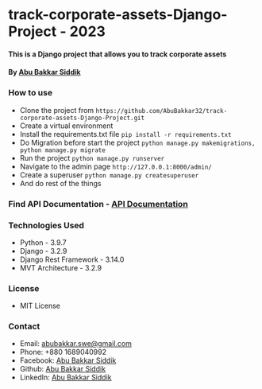 # track-corporate-assets-Django-Project - 2023
#### This is a Django project that allows you to track corporate assets
#### By **[Abu Bakkar Siddik](https://github.com/AbuBakkar32/track-corporate-assets-Django-Project.git/)**

### How to use
* Clone the project from
```https://github.com/AbuBakkar32/track-corporate-assets-Django-Project.git ```
* Create a virtual environment
* Install the requirements.txt file 
``` pip install -r requirements.txt ```
* Do Migration before start the project
```python manage.py makemigrations,  python manage.py migrate ```
* Run the project ```python manage.py runserver```
* Navigate to the admin page ```http://127.0.0.1:8000/admin/```
* Create a superuser ```python manage.py createsuperuser```
* And do rest of the things

### Find API Documentation - [API Documentation](https://github.com/AbuBakkar32/track-corporate-assets-Django-Project/blob/main/testProject/corporateAssetsTracker/api/API_DOCUMENTATION.md)


### Technologies Used
* Python - 3.9.7
* Django - 3.2.9
* Django Rest Framework - 3.14.0
* MVT Architecture - 3.2.9 

### License
* MIT License

### Contact
* Email: abubakkar.swe@gmail.com
* Phone: +880 1689040992
* Facebook: [Abu Bakkar Siddik](https://www.facebook.com/abubakkar32)
* Github: [Abu Bakkar Siddik](https://github.com/AbuBakkar32/track-corporate-assets-Django-Project.git/)
* LinkedIn: [Abu Bakkar Siddik](https://www.linkedin.com/in/abu-bakkar-siddik-17b860196/)

